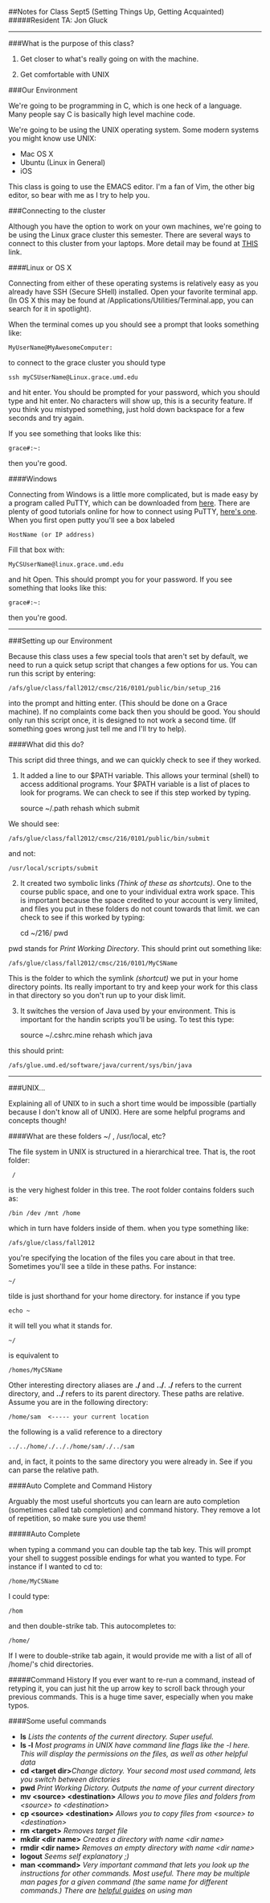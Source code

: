##Notes for Class Sept5 (Setting Things Up, Getting Acquainted)
#####Resident TA: Jon Gluck
***


###What is the purpose of this class?

1) Get closer to what's really going on with the machine. 

2) Get comfortable with UNIX

###Our Environment


We're going to be programming in C, which is one heck of a language. Many people say C is basically high level machine code.

We're going to be using the UNIX operating system. Some modern systems you might know use UNIX:
* 	Mac OS X
*	 Ubuntu (Linux in General)
*	 iOS

This class is going to use the EMACS editor. I'm a fan of Vim, the other big editor, so bear with me as I try to help you. 

###Connecting to the cluster


Although you have the option to work on your own machines, we're going to be using the Linux grace cluster this semester. There are several ways to connect to this cluster from your laptops. More detail may be found at [THIS](http://www.cs.umd.edu/~nelson/classes/utilities/BasicUnix.html) link.

####Linux or OS X

Connecting from either of these operating systems is relatively easy as you already have SSH (Secure SHell) installed. Open your favorite terminal app. (In OS X this may be found at /Applications/Utilities/Terminal.app, you can search for it in spotlight).

When the terminal comes up you should see a prompt that looks something like:

	MyUserName@MyAwesomeComputer: 
	
to connect to the grace cluster you should type
	
	ssh myCSUserName@Linux.grace.umd.edu
	
and hit enter. You should be prompted for your password, which you should type and hit enter. No characters will show up, this is a security feature. If you think you mistyped something, just hold down backspace for a few seconds and try again.

If you see something that looks like this:

	grace#:~:
	
then you're good.

####Windows

Connecting from Windows is a little more complicated, but is made easy by a program called PuTTY, which can be downloaded from [here](http://www.chiark.greenend.org.uk/~sgtatham/putty/download.html). There are plenty of good tutorials online for how to connect using PuTTY, [here's one](http://kb.mediatemple.net/questions/1595/Using+SSH+in+PuTTY+%28Windows%29#gs). When you first open putty you'll see a box labeled 

	HostName (or IP address)
	
Fill that box with:

	MyCSUserName@linux.grace.umd.edu
	
and hit Open. This should prompt you for your password. If you see something that looks like this:

	grace#:~:
	
then you're good.

***

###Setting up our Environment

Because this class uses a few special tools that aren't set by default, we need to run a quick setup script that changes a few options for us. You can run this script by entering:

	/afs/glue/class/fall2012/cmsc/216/0101/public/bin/setup_216
	
into the prompt and hitting enter. (This should be done on a Grace machine). If no complaints come back then you should be good. You should only run this script once, it is designed to not work a second time. (If something goes wrong just tell me and I'll try to help).

####What did this do?

This script did three things, and we can quickly check to see if they worked.

1) It added a line to our $PATH variable. This allows your terminal (shell) 
to access additional programs. Your $PATH variable is a list of places to look for programs. We can check to see if this step worked by typing.
	
	source ~/.path
	rehash
	which submit
	
We should see:
	
	/afs/glue/class/fall2012/cmsc/216/0101/public/bin/submit
	
and not:

	/usr/local/scripts/submit
	
2) It created two symbolic links _(Think of these as shortcuts)_. One to the course public space, and one to your individual extra work space. This is important because the space credited to your account is very limited, and files you put in these folders do not count towards that limit. we can check to see if this worked by typing:

	cd ~/216/
	pwd

pwd stands for _Print Working Directory_. This should print out something like:

	/afs/glue/class/fall2012/cmsc/216/0101/MyCSName
	
This is the folder to which the symlink _(shortcut)_ we put in your home directory points. Its really important to try and keep your work for this class in that directory so you don't run up to your disk limit.

3) It switches the version of Java used by your environment. This is important for the handin scripts you'll be using. To test this type:

	source ~/.cshrc.mine
	rehash
	which java
	
this should print:

	/afs/glue.umd.ed/software/java/current/sys/bin/java

***
	
###UNIX... 

Explaining all of UNIX to in such a short time would be impossible (partially because I don't know all of UNIX). Here are some helpful programs and concepts though!

####What are these folders ~/ , /usr/local, etc?

The file system in UNIX is structured in a hierarchical tree. That is, the root folder:

	 /

is the very highest folder in this tree. The root folder contains folders such as:

	/bin /dev /mnt /home
	
which in turn have folders inside of them. when you type something like:

	/afs/glue/class/fall2012
	
you're specifying the location of the files you care about in that tree. Sometimes you'll see a tilde in these paths. For instance:

	~/

tilde is just shorthand for your home directory. for instance if you type

	echo ~
	
it will tell you what it stands for.

	~/
	
is equivalent to

	/homes/MyCSName
	
Other interesting directory aliases are **./** and **../**. **./** refers to the current directory, and **../** refers to its parent directory. These paths are relative. Assume you are in the following directory:

	/home/sam  <----- your current location
	
the following is a valid reference to a directory

	../../home/./.././home/sam/./../sam
	
and, in fact, it points to the same directory you were already in. See if you can parse the relative path.

####Auto Complete and Command History

Arguably the most useful shortcuts you can learn are auto completion (sometimes called tab completion) and command history. They remove a lot of repetition, so make sure you use them!

#####Auto Complete

when typing a command you can double tap the tab key. This will prompt your shell to suggest possible endings for what you wanted to type. For instance if I wanted to cd to:

	/home/MyCSName
	
I could type:
	
	/hom

and then double-strike tab. This autocompletes to:

	/home/
	
If I were to double-strike tab again, it would provide me with a list of all of /home/'s chid directories. 

#####Command History
If you ever want to re-run a command, instead of retyping it, you can just hit the up arrow key to scroll back through your previous commands. This is a huge time saver, especially when you make typos.


####Some useful commands

+	**ls**  _Lists the contents of the current directory. Super useful._
+	**ls -l** _Most programs in UNIX have command line flags like the -l here. This will display the permissions on the files, as well as other helpful data_
+	**cd \<target dir\>**_Change dictory. Your second most used command, lets you switch between dirctories_
+	**pwd** _Print Working Dictory. Outputs the name of your current directory_
+	**mv \<source\> \<destination\>**	_Allows you to move files and folders from \<source\> to \<destination\>_
+	**cp \<source\> \<destination\>** _Allows you to copy files from \<source\> to \<destination\>_
+   **rm \<target\>** _Removes target file_
+	**mkdir \<dir name\>** _Creates a directory with name \<dir name\>_
+   **rmdir \<dir name\>** _Removes an empty directory with name \<dir name\>_
+	**logout** _Seems self explanatory ;)_
+	**man \<command\>**	_Very important command that lets you look up the instructions for other commands. Most useful. There may be multiple man pages for a given command (the same name for different commands.) There are [helpful guides](http://www.cs.bgu.ac.il/~arik/usail/concepts/basic-unix-know/man-pages.html) on using man_



